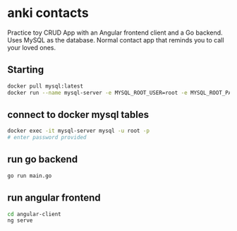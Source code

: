 # anki contacts
Practice toy CRUD App with an Angular frontend client and a Go backend. Uses MySQL as the database. Normal contact app that reminds you to call your loved ones.

## Starting
```bash
docker pull mysql:latest
docker run --name mysql-server -e MYSQL_ROOT_USER=root -e MYSQL_ROOT_PASSWORD=password -p 3306:3306 -d mysql:latest
```

## connect to docker mysql tables
```bash
docker exec -it mysql-server mysql -u root -p
# enter password provided
```

## run go backend
```bash
go run main.go
```

## run angular frontend
```bash
cd angular-client
ng serve
```
